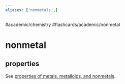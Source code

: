 ```yaml
---
aliases: ['nonmetals',]
---
```


#academic/chemistry #flashcards/academic/nonmetal

# nonmetal

## properties

See [properties of metals, metalloids, and nonmetals](properties%20of%20metals,%20metalloids,%20and%20nonmetals.md).
